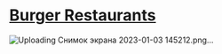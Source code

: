 # [Burger Restaurants](https://burger-restaurants-1zzs6ccwc-dmitrybanin.vercel.app/)

![Uploading Снимок экрана 2023-01-03 145212.png…]()
